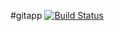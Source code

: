 #gitapp
[![Build Status](https://dev.azure.com/BrandonZayas/AgileProject/_apis/build/status%2FDevops10002.gitapp?branchName=master)](https://dev.azure.com/BrandonZayas/AgileProject/_build/latest?definitionId=5&branchName=master)
